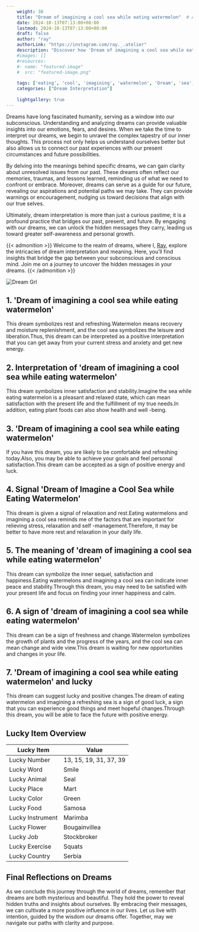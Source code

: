```yaml
---
    weight: 38
    title: "Dream of imagining a cool sea while eating watermelon"  # Assuming 'title' column exists
    date: 2024-10-13T07:13:00+08:00
    lastmod: 2024-10-13T07:13:00+08:00
    draft: false
    author: "ray"
    authorLink: "https://instagram.com/ray._.atelier"
    description: "Discover how 'Dream of imagining a cool sea while eating watermelon' can interpret your future and uncover its significant meanings in your life."
    #images: []
    #resources:
    #- name: "featured-image"
    #  src: "featured-image.png"
    
    tags: ['eating', 'cool', 'imagining', 'watermelon', 'Dream', 'sea', 'a', 'of', 'while']
    categories: ["Dream Interpretation"]
    
    lightgallery: true
---
```

    
Dreams have long fascinated humanity, serving as a window into our subconscious. Understanding and analyzing dreams can provide valuable insights into our emotions, fears, and desires. When we take the time to interpret our dreams, we begin to unravel the complex tapestry of our inner thoughts. This process not only helps us understand ourselves better but also allows us to connect our past experiences with our present circumstances and future possibilities.

By delving into the meanings behind specific dreams, we can gain clarity about unresolved issues from our past. These dreams often reflect our memories, traumas, and lessons learned, reminding us of what we need to confront or embrace. Moreover, dreams can serve as a guide for our future, revealing our aspirations and potential paths we may take. They can provide warnings or encouragement, nudging us toward decisions that align with our true selves.

Ultimately, dream interpretation is more than just a curious pastime; it is a profound practice that bridges our past, present, and future. By engaging with our dreams, we can unlock the hidden messages they carry, leading us toward greater self-awareness and personal growth.

{{< admonition >}}
Welcome to the realm of dreams, where I, [Ray](https://instagram.com/ray._.atelier), explore the intricacies of dream interpretation and meaning. Here, you’ll find insights that bridge the gap between your subconscious and conscious mind. Join me on a journey to uncover the hidden messages in your dreams.
{{< /admonition >}}

![Dream Grl](https://cdn.pixabay.com/photo/2017/11/02/03/35/gothic-2910057_1280.jpg "Dream Grl")

## 1. 'Dream of imagining a cool sea while eating watermelon'
This dream symbolizes rest and refreshing.Watermelon means recovery and moisture replenishment, and the cool sea symbolizes the leisure and liberation.Thus, this dream can be interpreted as a positive interpretation that you can get away from your current stress and anxiety and get new energy.

## 2. Interpretation of 'dream of imagining a cool sea while eating watermelon'
This dream symbolizes inner satisfaction and stability.Imagine the sea while eating watermelon is a pleasant and relaxed state, which can mean satisfaction with the present life and the fulfillment of my true needs.In addition, eating plant foods can also show health and well -being.

## 3. 'Dream of imagining a cool sea while eating watermelon'
If you have this dream, you are likely to be comfortable and refreshing today.Also, you may be able to achieve your goals and feel personal satisfaction.This dream can be accepted as a sign of positive energy and luck.

## 4. Signal 'Dream of Imagine a Cool Sea while Eating Watermelon'
This dream is given a signal of relaxation and rest.Eating watermelons and imagining a cool sea reminds me of the factors that are important for relieving stress, relaxation and self -management.Therefore, it may be better to have more rest and relaxation in your daily life.

## 5. The meaning of 'dream of imagining a cool sea while eating watermelon'
This dream can symbolize the inner sequel, satisfaction and happiness.Eating watermelons and imagining a cool sea can indicate inner peace and stability.Through this dream, you may need to be satisfied with your present life and focus on finding your inner happiness and calm.

## 6. A sign of 'dream of imagining a cool sea while eating watermelon'
This dream can be a sign of freshness and change.Watermelon symbolizes the growth of plants and the progress of the years, and the cool sea can mean change and wide view.This dream is waiting for new opportunities and changes in your life.

## 7. 'Dream of imagining a cool sea while eating watermelon' and lucky
This dream can suggest lucky and positive changes.The dream of eating watermelon and imagining a refreshing sea is a sign of good luck, a sign that you can experience good things and meet hopeful changes.Through this dream, you will be able to face the future with positive energy.

## Lucky Item Overview
| Lucky Item          | Value              |
|---------------|--------------------|
| Lucky Number        | 13, 15, 19, 31, 37, 39  |
| Lucky Word          | Smile |
| Lucky Animal        | Seal |
| Lucky Place         | Mart     |
| Lucky Color         | Green     |
| Lucky Food          | Samosa      |
| Lucky Instrument    | Marimba |
| Lucky Flower        | Bougainvillea    |
| Lucky Job           | Stockbroker       |
| Lucky Exercise      | Squats  |
| Lucky Country       | Serbia    |


##  Final Reflections on Dreams

As we conclude this journey through the world of dreams, remember that dreams are both mysterious and beautiful. They hold the power to reveal hidden truths and insights about ourselves. By embracing their messages, we can cultivate a more positive influence in our lives. Let us live with intention, guided by the wisdom our dreams offer. Together, may we navigate our paths with clarity and purpose.
